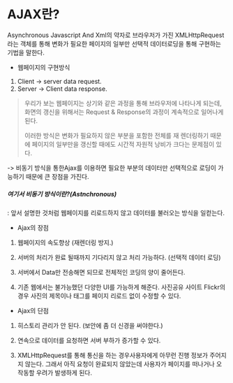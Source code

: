 # AJAX란?

Asynchronous Javascript And Xml의 약자로 브라우저가 가진 XMLHttpRequest라는 객체를 통해 변화가 필요한 페이지의 일부만 선택적 데이터로딩을 통해 구현하는 기법을 말한다.



- 웹페이지의 구현방식

1. Client -> server  data request.
2. Server -> Client  data response.



> 우리가 보는 웹페이지는 상기와 같은 과정을 통해 브라우저에 나타나게 되는데, 화면의 갱신을 위해서는 Request & Response의 과정이 계속적으로 일어나게 된다.
>
> 이러한 방식은 변화가 필요하지 않은 부분을 포함한 전체를 재 렌더링하기 때문에 페이지의 일부만을 갱신할 때에도 시간적 자원적 낭비가 크다는 문제점이 있다.

-> 비동기 방식을 통한Ajax를 이용하면 필요한 부분의 데이터만 선택적으로 로딩이 가능하기 때문에 큰 장점을 가진다.



##### 여기서 비동기 방식이란?(Astnchronous)

: 앞서 설명한 것처럼 웹페이지를 리로드하지 않고 데이터를 불러오는 방식을 일컫는다.



- Ajax의 장점

1. 웹페이지의 속도향상 (재렌더링 방지.)

2. 서버의 처리가 완료 될때까지 기다리지 않고 처리 가능하다. (선택적 데이터 로딩)

3. 서버에서 Data만 전송해면 되므로 전체적인 코딩의 양이 줄어든다.

4. 기존 웹에서는 불가능했던 다양한 UI를 가능하게 해준다. 사진공유 사이트 Flickr의 경우 사진의 제목이나 태그를 페이지 리로드 없이 수정할 수 있다.



- Ajax의 단점

1. 히스토리 관리가 안 된다. (보안에 좀 더 신경을 써야한다.)

2. 연속으로 데이터를 요청하면 서버 부하가 증가할 수 있다.

3. XMLHttpRequest를 통해 통신을 하는 경우사용자에게 아무런 진행 정보가 주어지지 않는다. 그래서 아직 요청이 완료되지 않았는데 사용자가 페이지를 떠나거나 오작동할 우려가 발생하게 된다. 